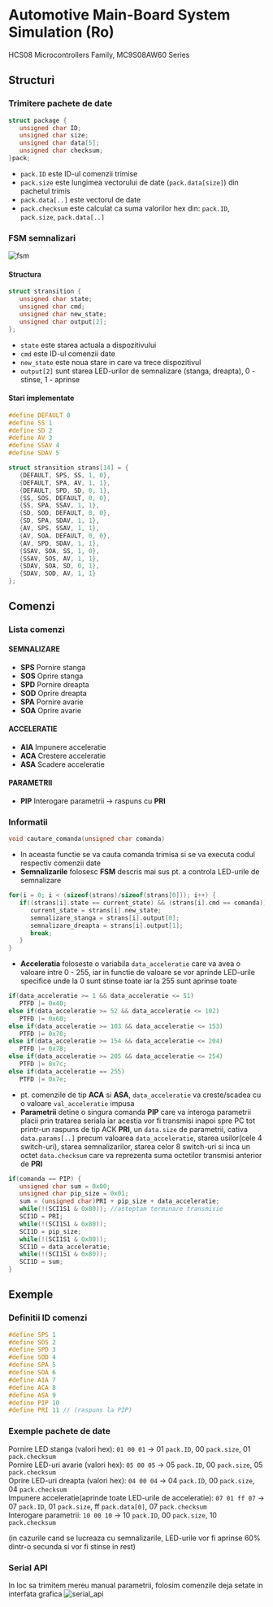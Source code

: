 # Automotive Main-Board System Simulation (Ro)
HCS08 Microcontrollers Family, MC9S08AW60 Series

## Structuri
### Trimitere pachete de date

```c
struct package {
   unsigned char ID;
   unsigned char size;
   unsigned char data[5];
   unsigned char checksum;
}pack;
```

* ```pack.ID``` este ID-ul comenzii trimise
* ```pack.size``` este lungimea vectorului de date (```pack.data[size]```) din pachetul trimis  
* ```pack.data[..]``` este vectorul de date
* ```pack.checksum``` este calculat ca suma valorilor hex din: ```pack.ID```, ```pack.size```, ```pack.data[..]``` 

### FSM semnalizari
![fsm](images/fsm.png)

#### Structura
```c
struct stransition {
   unsigned char state;
   unsigned char cmd;
   unsigned char new_state;
   unsigned char output[2];
};
```
* ```state``` este starea actuala a dispozitivului
* ```cmd``` este ID-ul comenzii date
* ```new_state``` este noua stare in care va trece dispozitivul
* ```output[2]``` sunt starea LED-urilor de semnalizare (stanga, dreapta), 0 - stinse, 1 - aprinse

#### Stari implementate

```c
#define DEFAULT 0
#define SS 1
#define SD 2
#define AV 3
#define SSAV 4
#define SDAV 5

struct stransition strans[14] = {
   {DEFAULT, SPS, SS, 1, 0},
   {DEFAULT, SPA, AV, 1, 1},			
   {DEFAULT, SPD, SD, 0, 1},
   {SS, SOS, DEFAULT, 0, 0},
   {SS, SPA, SSAV, 1, 1},
   {SD, SOD, DEFAULT, 0, 0},
   {SD, SPA, SDAV, 1, 1},
   {AV, SPS, SSAV, 1, 1},
   {AV, SOA, DEFAULT, 0, 0},
   {AV, SPD, SDAV, 1, 1},
   {SSAV, SOA, SS, 1, 0},
   {SSAV, SOS, AV, 1, 1},
   {SDAV, SOA, SD, 0, 1},
   {SDAV, SOD, AV, 1, 1}
};
```

## Comenzi
### Lista comenzi
#### SEMNALIZARE 
* **SPS** Pornire stanga  
* **SOS** Oprire stanga  
* **SPD** Pornire dreapta  
* **SOD** Oprire dreapta  
* **SPA** Pornire avarie  
* **SOA** Oprire avarie  
#### ACCELERATIE
* **AIA** Impunere acceleratie
* **ACA** Crestere acceleratie
* **ASA** Scadere acceleratie  
#### PARAMETRII
* **PIP** Interogare parametrii -> raspuns cu **PRI**

### Informatii
```c
void cautare_comanda(unsigned char comanda)
```
* In aceasta functie se va cauta comanda trimisa si se va executa codul respectiv comenzii date
* **Semnalizarile** folosesc **FSM** descris mai sus pt. a controla LED-urile de semnalizare
```c
for(i = 0; i < (sizeof(strans)/sizeof(strans[0])); i++) {
   if((strans[i].state == current_state) && (strans[i].cmd == comanda)) {
      current_state = strans[i].new_state;
      semnalizare_stanga = strans[i].output[0];
      semnalizare_dreapta = strans[i].output[1];
      break;
   }
}
```
* **Acceleratia** foloseste o variabila ```data_acceleratie``` care va avea o valoare intre 0 - 255,
iar in functie de valoare se vor aprinde LED-urile specifice unde la 0 sunt stinse toate iar la 255 sunt aprinse toate
```c
if(data_acceleratie >= 1 && data_acceleratie <= 51)
   PTFD |= 0x40;	
else if(data_acceleratie >= 52 && data_acceleratie <= 102)
   PTFD |= 0x60;
else if(data_acceleratie >= 103 && data_acceleratie <= 153)
   PTFD |= 0x70;
else if(data_acceleratie >= 154 && data_acceleratie <= 204)
   PTFD |= 0x78;
else if(data_acceleratie >= 205 && data_acceleratie <= 254)
   PTFD |= 0x7c;
else if(data_acceleratie == 255)
   PTFD |= 0x7e;
```
* pt. comenzile de tip **ACA** si **ASA**, ```data_acceleratie``` va creste/scadea cu o valoare ```val_acceleratie``` impusa 
* **Parametrii** detine o singura comanda **PIP** care va interoga parametrii placii prin tratarea seriala iar acestia vor fi transmisi inapoi spre PC tot printr-un raspuns de tip ACK **PRI**, un ```data.size``` de parametrii, cativa ```data.params[..]``` precum valoarea 
```data_acceleratie```, starea usilor(cele 4 switch-uri), starea semnalizarilor, starea celor 8 switch-uri si inca un octet 
```data.checksum``` care va reprezenta suma octetilor transmisi anterior de **PRI**
```c
if(comanda == PIP) {
   unsigned char sum = 0x00;
   unsigned char pip_size = 0x01;
   sum = (unsigned char)PRI + pip_size + data_acceleratie;
   while(!(SCI1S1 & 0x80)); //asteptam terminare transmisie 
   SCI1D = PRI;
   while(!(SCI1S1 & 0x80));
   SCI1D = pip_size;
   while(!(SCI1S1 & 0x80));
   SCI1D = data_acceleratie;
   while(!(SCI1S1 & 0x80));
   SCI1D = sum;
}
```

## Exemple
### Definitii ID comenzi
```c
#define SPS 1  
#define SOS 2  
#define SPD 3  
#define SOD 4  
#define SPA 5  
#define SOA 6  
#define AIA 7
#define ACA 8
#define ASA 9
#define PIP 10
#define PRI 11 // (raspuns la PIP)
```

### Exemple pachete de date
Pornire LED stanga (valori hex): ```01 00 01``` -> 01 ```pack.ID```, 00 ```pack.size```, 01 ```pack.checksum```  
Pornire LED-uri avarie (valori hex): ```05 00 05``` -> 05 ```pack.ID```, 00 ```pack.size```, 05 ```pack.checksum```  
Oprire LED-uri dreapta (valori hex): ```04 00 04``` -> 04 ```pack.ID```, 00 ```pack.size```, 04 ```pack.checksum```  
Impunere acceleratie(aprinde toate LED-urile de acceleratie):  ```07 01 ff 07``` -> 07 ```pack.ID```, 01 ```pack.size```, ff ```pack.data[0]```, 07 ```pack.checksum```    
Interogare parametrii:  ```10 00 10``` -> 10 ```pack.ID```, 00 ```pack.size```, 10 ```pack.checksum``` 

(in cazurile cand se lucreaza cu semnalizarile, LED-urile vor fi aprinse 60% dintr-o secunda si vor fi stinse in rest)

### Serial API
In loc sa trimitem mereu manual parametrii, folosim comenzile deja setate in interfata grafica
![serial_api](images/serial_api.png)

